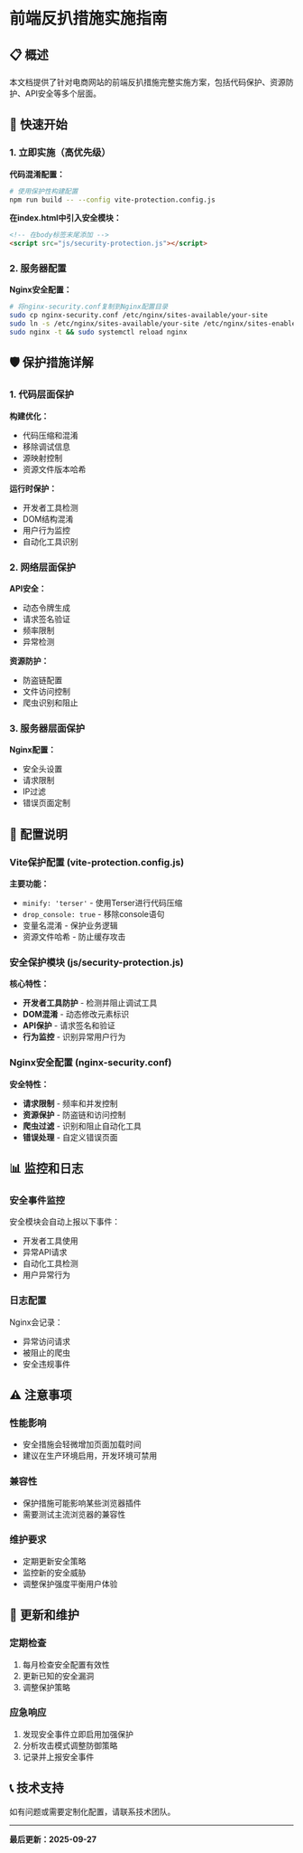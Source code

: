 # 前端反扒措施实施指南

## 📋 概述

本文档提供了针对电商网站的前端反扒措施完整实施方案，包括代码保护、资源防护、API安全等多个层面。

## 🚀 快速开始

### 1. 立即实施（高优先级）

**代码混淆配置：**
```bash
# 使用保护性构建配置
npm run build -- --config vite-protection.config.js
```

**在index.html中引入安全模块：**
```html
<!-- 在body标签末尾添加 -->
<script src="js/security-protection.js"></script>
```

### 2. 服务器配置

**Nginx安全配置：**
```bash
# 将nginx-security.conf复制到Nginx配置目录
sudo cp nginx-security.conf /etc/nginx/sites-available/your-site
sudo ln -s /etc/nginx/sites-available/your-site /etc/nginx/sites-enabled/
sudo nginx -t && sudo systemctl reload nginx
```

## 🛡️ 保护措施详解

### 1. 代码层面保护

**构建优化：**
- 代码压缩和混淆
- 移除调试信息
- 源映射控制
- 资源文件版本哈希

**运行时保护：**
- 开发者工具检测
- DOM结构混淆
- 用户行为监控
- 自动化工具识别

### 2. 网络层面保护

**API安全：**
- 动态令牌生成
- 请求签名验证
- 频率限制
- 异常检测

**资源防护：**
- 防盗链配置
- 文件访问控制
- 爬虫识别和阻止

### 3. 服务器层面保护

**Nginx配置：**
- 安全头设置
- 请求限制
- IP过滤
- 错误页面定制

## 🔧 配置说明

### Vite保护配置 (vite-protection.config.js)

**主要功能：**
- `minify: 'terser'` - 使用Terser进行代码压缩
- `drop_console: true` - 移除console语句
- 变量名混淆 - 保护业务逻辑
- 资源文件哈希 - 防止缓存攻击

### 安全保护模块 (js/security-protection.js)

**核心特性：**
- **开发者工具防护** - 检测并阻止调试工具
- **DOM混淆** - 动态修改元素标识
- **API保护** - 请求签名和验证
- **行为监控** - 识别异常用户行为

### Nginx安全配置 (nginx-security.conf)

**安全特性：**
- **请求限制** - 频率和并发控制
- **资源保护** - 防盗链和访问控制
- **爬虫过滤** - 识别和阻止自动化工具
- **错误处理** - 自定义错误页面

## 📊 监控和日志

### 安全事件监控

安全模块会自动上报以下事件：
- 开发者工具使用
- 异常API请求
- 自动化工具检测
- 用户异常行为

### 日志配置

Nginx会记录：
- 异常访问请求
- 被阻止的爬虫
- 安全违规事件

## ⚠️ 注意事项

### 性能影响
- 安全措施会轻微增加页面加载时间
- 建议在生产环境启用，开发环境可禁用

### 兼容性
- 保护措施可能影响某些浏览器插件
- 需要测试主流浏览器的兼容性

### 维护要求
- 定期更新安全策略
- 监控新的安全威胁
- 调整保护强度平衡用户体验

## 🔄 更新和维护

### 定期检查
1. 每月检查安全配置有效性
2. 更新已知的安全漏洞
3. 调整保护策略

### 应急响应
1. 发现安全事件立即启用加强保护
2. 分析攻击模式调整防御策略
3. 记录并上报安全事件

## 📞 技术支持

如有问题或需要定制化配置，请联系技术团队。

---

**最后更新：2025-09-27**